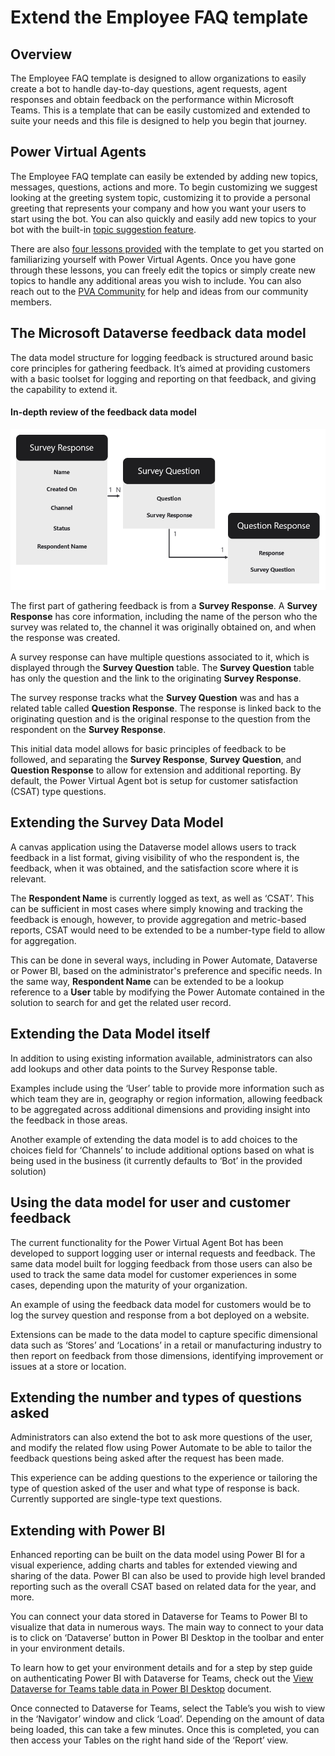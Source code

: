 # Extend the Employee FAQ template

## Overview

The Employee FAQ template is designed to allow organizations to easily create a bot to handle day-to-day questions, agent requests, agent responses and obtain feedback on the performance within Microsoft Teams. This is a template that can be easily customized and extended to suite your needs and this file is designed to help you begin that journey.



## Power Virtual Agents

The Employee FAQ template can easily be extended by adding new topics, messages, questions, actions and more. To begin customizing we suggest looking at the greeting system topic, customizing it to provide a personal greeting that represents your company and how you want your users to start using the bot. You can also quickly and easily add new topics to your bot with the built-in [topic suggestion feature](https://docs.microsoft.com/power-virtual-agents/teams/advanced-create-topics-from-web-teams).

There are also [four lessons provided](https://docs.microsoft.com/power-virtual-agents/authoring-template-topics) with the template to get you started on familiarizing yourself with Power Virtual Agents. Once you have gone through these lessons, you can freely edit the topics or simply create new topics to handle any additional areas you wish to include. You can also reach out to the [PVA Community](https://powerusers.microsoft.com/t5/Power-Virtual-Agents-Community/ct-p/PVACommunity) for help and ideas from our community members. 



## The Microsoft Dataverse feedback data model

The data model structure for logging feedback is structured around basic core principles for gathering feedback. It’s aimed at providing customers with a basic toolset for logging and reporting on that feedback, and giving the capability to extend it. 



#### In-depth review of the feedback data model

 

![Data Model](Images/Data-Model)

The first part of gathering feedback is from a **Survey Response**. A **Survey Response** has core information, including the name of the person who the survey was related to, the channel it was originally obtained on, and when the response was created.



A survey response can have multiple questions associated to it, which is displayed through the **Survey Question** table. The **Survey Question** table has only the question and the link to the originating **Survey Response**. 



The survey response tracks what the **Survey Question** was and has a related table called **Question Response**. The response is linked back to the originating question and is the original response to the question from the respondent on the **Survey Response**.

 

This initial data model allows for basic principles of feedback to be followed, and separating the **Survey Response**, **Survey Question**, and **Question Response** to allow for extension and additional reporting. By default, the Power Virtual Agent bot is setup for customer satisfaction (CSAT) type questions. 



## Extending the Survey Data Model



A canvas application using the Dataverse model allows users to track feedback in a list format, giving visibility of who the respondent is, the feedback, when it was obtained, and the satisfaction score where it is relevant. 

The **Respondent Name** is currently logged as text, as well as ‘CSAT’. This can be sufficient in most cases where simply knowing and tracking the feedback is enough, however, to provide aggregation and metric-based reports, CSAT would need to be extended to be a number-type field to allow for aggregation. 

This can be done in several ways, including in Power Automate, Dataverse or Power BI, based on the administrator's preference and specific needs. In the same way, **Respondent Name** can be extended to be a lookup reference to a **User** table by modifying the Power Automate contained in the solution to search for and get the related user record. 



## Extending the Data Model itself

In addition to using existing information available, administrators can also add lookups and other data points to the Survey Response table. 

Examples include using the ‘User’ table to provide more information such as which team they are in, geography or region information, allowing feedback to be aggregated across additional dimensions and providing insight into the feedback in those areas. 

Another example of extending the data model is to add choices to the choices field for ‘Channels’ to include additional options based on what is being used in the business (it currently defaults to ‘Bot’ in the provided solution)



## Using the data model for user and customer feedback

The current functionality for the Power Virtual Agent Bot has been developed to support logging user or internal requests and feedback. The same data model built for logging feedback from those users can also be used to track the same data model for customer experiences in some cases, depending upon the maturity of your organization. 

An example of using the feedback data model for customers would be to log the survey question and response from a bot deployed on a website.

Extensions can be made to the data model to capture specific dimensional data such as ‘Stores’ and ‘Locations’ in a retail or manufacturing industry to then report on feedback from those dimensions, identifying improvement or issues at a store or location.



## Extending the number and types of questions asked

Administrators can also extend the bot to ask more questions of the user, and modify the related flow using Power Automate to be able to tailor the feedback questions being asked after the request has been made. 

This experience can be adding questions to the experience or tailoring the type of question asked of the user and what type of response is back. Currently supported are single-type text questions.



## Extending with Power BI

Enhanced reporting can be built on the data model using Power BI for a visual experience, adding charts and tables for extended viewing and sharing of the data. Power BI can also be used to provide high level branded reporting such as the overall CSAT based on related data for the year, and more.

You can connect your data stored in Dataverse for Teams to Power BI to visualize that data in numerous ways. The main way to connect to your data is to click on ‘Dataverse’ button in Power BI Desktop in the toolbar and enter in your environment details.  

To learn how to get your environment details and for a step by step guide on authenticating Power BI with Dataverse for Teams, check out the [View Dataverse for Teams table data in Power BI Desktop](https://docs.microsoft.com/powerapps/teams/view-table-data-power-bi) document.

Once connected to Dataverse for Teams, select the Table’s you wish to view in the ‘Navigator’ window and click ‘Load’. Depending on the amount of data being loaded, this can take a few minutes. Once this is completed, you can then access your Tables on the right hand side of the ‘Report’ view. 
